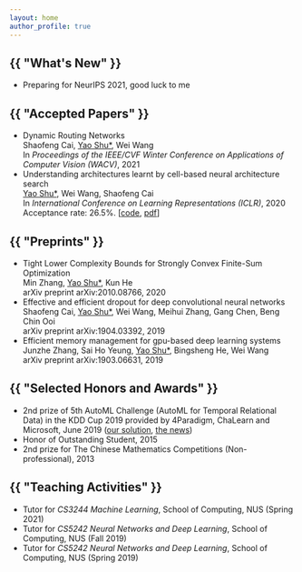```yaml
---
layout: home
author_profile: true
---
```


<h2 class="archive__title">{{ "What's New" }}</h2>

- Preparing for NeurIPS 2021, good luck to me

<h2 class="archive__title">{{ "Accepted Papers" }}</h2>

- Dynamic Routing Networks  
    Shaofeng Cai, <ins>Yao Shu\*</ins>, Wei Wang  
    In *Proceedings of the IEEE/CVF Winter Conference on Applications of Computer Vision (WACV)*, 2021  
- Understanding architectures learnt by cell-based neural architecture search  
    <ins>Yao Shu\*</ins>, Wei Wang, Shaofeng Cai  
    In *International Conference on Learning Representations (ICLR)*, 2020  
    Acceptance rate: 26.5%. [[code](https://github.com/shuyao95/Understanding-NAS.git), [pdf](https://openreview.net/pdf?id=BJxH22EKPS)]  

<h2 class="archive__title">{{ "Preprints" }}</h2>

- Tight Lower Complexity Bounds for Strongly Convex Finite-Sum Optimization  
    Min Zhang, <ins>Yao Shu\*</ins>, Kun He  
    arXiv preprint arXiv:2010.08766, 2020
- Effective and efficient dropout for deep convolutional neural networks  
    Shaofeng Cai, <ins>Yao Shu\*</ins>, Wei Wang, Meihui Zhang, Gang Chen, Beng Chin Ooi  
    arXiv preprint arXiv:1904.03392, 2019  
- Efficient memory management for gpu-based deep learning systems  
    Junzhe Zhang, Sai Ho Yeung, <ins>Yao Shu\*</ins>, Bingsheng He, Wei Wang  
    arXiv preprint arXiv:1903.06631, 2019  

<h2 class="archive__title">{{ "Selected Honors and Awards" }}</h2> 

- 2nd prize of 5th AutoML Challenge (AutoML for Temporal Relational Data) in the KDD Cup 2019 provided by 4Paradigm, ChaLearn and Microsoft, June 2019 ([our solution](https://github.com/shuyao95/kddcup2019-automl.git), [the news](https://www.4paradigm.com/competition/kddcup2019))
- Honor of Outstanding Student, 2015
- 2nd prize for The Chinese Mathematics Competitions (Non-professional), 2013

<h2 class="archive__title">{{ "Teaching Activities" }}</h2>

- Tutor for *CS3244 Machine Learning*, School of Computing, NUS (Spring 2021)
- Tutor for *CS5242 Neural Networks and Deep Learning*, School of Computing, NUS (Fall 2019)
- Tutor for *CS5242 Neural Networks and Deep Learning*, School of Computing, NUS (Spring 2019)